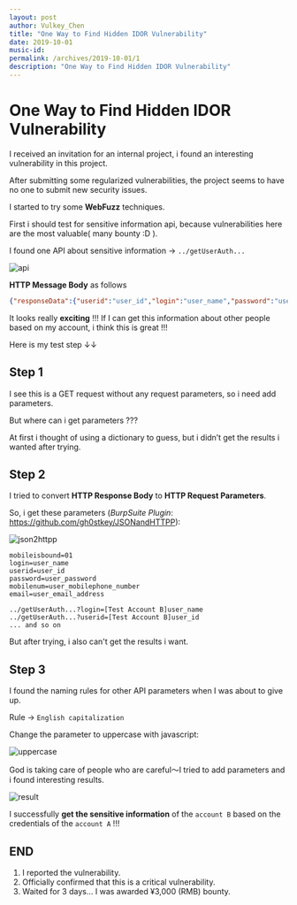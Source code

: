 ```yaml
---
layout: post
author: Vulkey_Chen
title: "One Way to Find Hidden IDOR Vulnerability"
date: 2019-10-01
music-id: 
permalink: /archives/2019-10-01/1
description: "One Way to Find Hidden IDOR Vulnerability"
---
```


# One Way to Find Hidden IDOR Vulnerability

I received an invitation for an internal project, i found an interesting vulnerability in this project.

After submitting some regularized vulnerabilities, the project seems to have no one to submit new security issues.



I started to try some **WebFuzz** techniques.

First i should test for sensitive information api, because vulnerabilities here are the most valuable( many bounty :D ).



I found one API about sensitive information -> `../getUserAuth...`

![api](https://chen-blog-oss.oss-cn-beijing.aliyuncs.com/idor/0.png)

**HTTP Message Body** as follows

```json
{"responseData":{"userid":"user_id","login":"user_name","password":"user_password","mobilenum":"user_mobilephone_number","mobileisbound":"01","email":"user_email_address"}}
```

It looks really **exciting** !!! If I can get this information about other people based on my account, i think this is great !!!

Here is my test step ↓↓

## Step 1

I see this is a GET request without any request parameters, so i need add parameters.

But where can i get parameters ???

At first i thought of using a dictionary to guess, but i didn’t get the results i wanted after trying.

## Step 2

I tried to convert **HTTP Response Body** to **HTTP Request Parameters**.

So, i get these parameters (*BurpSuite Plugin*: <https://github.com/gh0stkey/JSONandHTTPP>):

![json2httpp](https://chen-blog-oss.oss-cn-beijing.aliyuncs.com/idor/1.png)

```http
mobileisbound=01
login=user_name
userid=user_id
password=user_password
mobilenum=user_mobilephone_number
email=user_email_address

../getUserAuth...?login=[Test Account B]user_name
../getUserAuth...?userid=[Test Account B]user_id
... and so on
```

But after trying, i also can't get the results i want.

## Step 3

I found the naming rules for other API parameters when I was about to give up.

Rule -> `English capitalization`

Change the parameter to uppercase with javascript:

![uppercase](https://chen-blog-oss.oss-cn-beijing.aliyuncs.com/idor/2.png)

God is taking care of people who are careful～I tried to add parameters and i found interesting results.

![result](https://chen-blog-oss.oss-cn-beijing.aliyuncs.com/idor/3.png)

I successfully **get the sensitive information** of the `account B` based on the credentials of the `account A` !!!

## END

1. I reported the vulnerability.
2. Officially confirmed that this is a critical vulnerability.
3. Waited for 3 days... I was awarded ¥3,000 (RMB) bounty.
